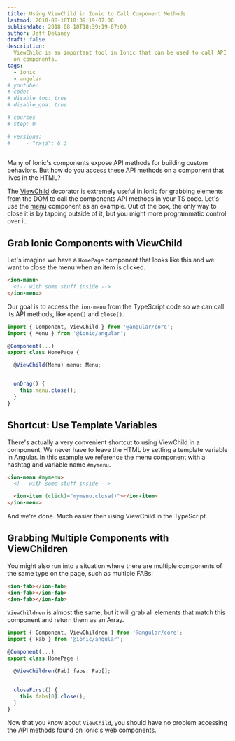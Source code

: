 ```yaml
---
title: Using ViewChild in Ionic to Call Component Methods
lastmod: 2018-08-18T18:39:19-07:00
publishdate: 2018-08-18T18:39:19-07:00
author: Jeff Delaney
draft: false
description:
  ViewChild is an important tool in Ionic that can be used to call API methods
  on components.
tags:
  - ionic
  - angular
# youtube:
# code:
# disable_toc: true
# disable_qna: true

# courses
# step: 0

# versions:
#     - "rxjs": 6.3
---
```


Many of Ionic's components expose API methods for building custom behaviors. But
how do you access these API methods on a component that lives in the HTML?

The [ViewChild](https://angular.io/api/core/ViewChild) decorator is extremely
useful in Ionic for grabbing elements from the DOM to call the components API
methods in your TS code. Let's use the
[menu](https://beta.ionicframework.com/docs/api/menu/) component as an example.
Out of the box, the only way to close it is by tapping outside of it, but you
might more programmatic control over it.

## Grab Ionic Components with ViewChild

Let's imagine we have a `HomePage` component that looks like this and we want to
close the menu when an item is clicked.

```html
<ion-menu>
  <!-- with some stuff inside -->
</ion-menu>
```

Our goal is to access the `ion-menu` from the TypeScript code so we can call its
API methods, like `open()` and `close()`.

```typescript
import { Component, ViewChild } from '@angular/core';
import { Menu } from '@ionic/angular';

@Component(...)
export class HomePage {

  @ViewChild(Menu) menu: Menu;


  onDrag() {
    this.menu.close();
  }
}
```

## Shortcut: Use Template Variables

There's actually a very convenient shortcut to using ViewChild in a component.
We never have to leave the HTML by setting a template variable in Angular. In
this example we reference the menu component with a hashtag and variable name
`#mymenu`.

```html
<ion-menu #mymenu>
  <!-- with some stuff inside -->

  <ion-item (click)="mymenu.close()"></ion-item>
</ion-menu>
```

And we're done. Much easier then using ViewChild in the TypeScript.

## Grabbing Multiple Components with ViewChildren

You might also run into a situation where there are multiple components of the
same type on the page, such as multiple FABs:

```html
<ion-fab></ion-fab>
<ion-fab></ion-fab>
<ion-fab></ion-fab>
```

`ViewChildren` is almost the same, but it will grab all elements that match this
component and return them as an Array.

```typescript
import { Component, ViewChildren } from '@angular/core';
import { Fab } from '@ionic/angular';

@Component(...)
export class HomePage {

  @ViewChildren(Fab) fabs: Fab[];


  closeFirst() {
    this.fabs[0].close();
  }
}
```

Now that you know about `ViewChild`, you should have no problem accessing the
API methods found on Ionic's web components.
